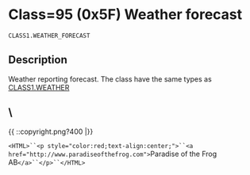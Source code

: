 # Class=95 (0x5F) Weather forecast

    CLASS1.WEATHER_FORECAST
    
## Description

Weather reporting forecast. The class have the same types as [CLASS1.WEATHER](http://www.vscp.org/docs/vscpspec/doku.php?id=class1.weather)

\\ 
----
{{  ::copyright.png?400  |}}

`<HTML>``<p style="color:red;text-align:center;">``<a href="http://www.paradiseofthefrog.com">`Paradise of the Frog AB`</a>``</p>``</HTML>`
